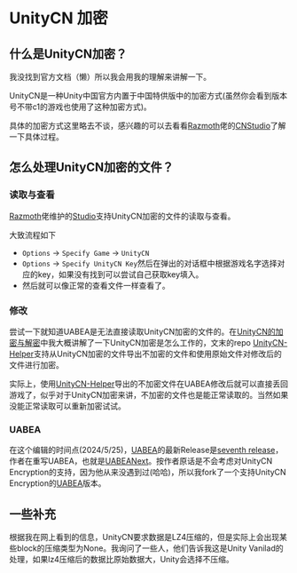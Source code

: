 # UnityCN 加密

## 什么是UnityCN加密？

我没找到官方文档（懒）所以我会用我的理解来讲解一下。

UnityCN是一种Unity中国官方内置于中国特供版中的加密方式(虽然你会看到版本号不带c1的游戏也使用了这种加密方式)。

具体的加密方式这里略去不谈，感兴趣的可以去看看[Razmoth](https://github.com/Razmoth)佬的[CNStudio](https://github.com/Razmoth/CNStudio)了解一下具体过程。

## 怎么处理UnityCN加密的文件？

### 读取与查看

[Razmoth](https://github.com/Razmoth)佬维护的[Studio](https://github.com/RazTools/Studio)支持UnityCN加密的文件的读取与查看。

大致流程如下

- `Options` -> `Specify Game` -> `UnityCN`
- `Options` -> `Specify UnityCN Key`然后在弹出的对话框中根据游戏名字选择对应的key，如果没有找到可以尝试自己获取key填入。
- 然后就可以像正常的查看文件一样查看了。

### 修改

尝试一下就知道UABEA是无法直接读取UnityCN加密的文件的。在[UnityCN的加密与解密](https://blog.axix.top/index.php/2024/03/12/72/)中我大概讲解了一下UnityCN加密是怎么工作的，文末的repo [UnityCN-Helper](https://github.com/AXiX-official/UnityCN-Helper)支持从UnityCN加密的文件导出不加密的文件和使用原始文件对修改后的文件进行加密。

实际上，使用[UnityCN-Helper](https://github.com/AXiX-official/UnityCN-Helper)导出的不加密文件在UABEA修改后就可以直接丢回游戏了，似乎对于UnityCN加密来讲，不加密的文件也是能正常读取的。当然如果没能正常读取可以重新加密试试。

### UABEA

在这个编辑的时间点(2024/5/25)，[UABEA](https://github.com/nesrak1/UABEA)的最新Release是[seventh release](https://github.com/nesrak1/UABEA/releases/tag/v7)，作者在重写UABEA，也就是[UABEANext](https://github.com/nesrak1/UABEANext)。按作者原话是不会考虑对UnityCN Encryption的支持，因为他从来没遇到过(哈哈)，所以我fork了一个支持UnityCN Encryption的[UABEA](https://github.com/AXiX-official/UABEA)版本。

## 一些补充

根据我在网上看到的信息，UnityCN要求数据是LZ4压缩的，但是实际上会出现某些block的压缩类型为None。我询问了一些人，他们告诉我这是Unity Vanilad的处理，如果lz4压缩后的数据比原始数据大，Unity会选择不压缩。